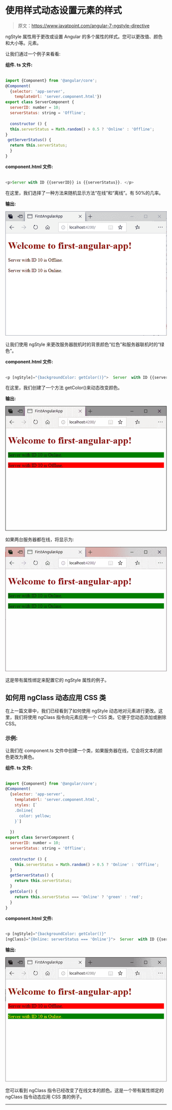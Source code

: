 # 使用样式动态设置元素的样式

> 原文：<https://www.javatpoint.com/angular-7-ngstyle-directive>

ngStyle 属性用于更改或设置 Angular 的多个属性的样式。您可以更改值、颜色和大小等。元素。

让我们通过一个例子来看看:

**组件. ts 文件:**

```js

import {Component} from '@angular/core';
@Component(
  {selector: 'app-server',
    templateUrl: 'server.component.html'})
export class ServerComponent {
  serverID: number = 10;
  serverStatus: string = 'Offline';

  constructor () {
  this.serverStatus = Math.random() > 0.5 ? 'Online' : 'Offline';
}
 getServerStatus() {
  return this.serverStatus;
  }
}

```

**component.html 文件:**

```js

<p>Server with ID {{serverID}} is {{serverStatus}}. </p>

```

在这里，我们选择了一种方法来随机显示方法“在线”和“离线”。有 50%的几率。

**输出:**

![Style elements dynamically with ngStyle](img/bf86be27cb1eac3de3690f9745615786.png)

让我们使用 ngStyle 来更改服务器脱机时的背景颜色“红色”和服务器联机时的“绿色”。

**component.html 文件:**

```js

<p [ngStyle]="{backgroundColor: getColor()}">  Server  with ID {{serverID}} is {{serverStatus}}. </p>

```

在这里，我们创建了一个方法 getColor()来动态改变颜色。

**输出:**

![Style elements dynamically with ngStyle](img/44e4d5adc96fa85fbd06bf9bb2dcc00a.png)

如果两台服务器都在线，将显示为:

![Style elements dynamically with ngStyle](img/941dd3e252cfb52b55d5dfbd4a4d2ed3.png)

这是带有属性绑定来配置它的 ngStyle 属性的例子。

## 如何用 ngClass 动态应用 CSS 类

在上一篇文章中，我们已经看到了如何使用 ngStyle 动态地对元素进行更改。这里，我们将使用 ngClass 指令向元素应用一个 CSS 类。它便于您动态添加或删除 CSS。

### 示例:

让我们在 component.ts 文件中创建一个类，如果服务器在线，它会将文本的颜色更改为黄色。

**组件. ts 文件:**

```js

import {Component} from '@angular/core';
@Component(
  {selector: 'app-server',
    templateUrl: 'server.component.html',
    styles: [`
    .Online{
      color: yellow;
    }`]

  })
export class ServerComponent {
  serverID: number = 10;
  serverStatus: string = 'Offline';

  constructor () {
    this.serverStatus = Math.random() > 0.5 ? 'Online' : 'Offline';
  }
  getServerStatus() {
    return this.serverStatus;
  }
  getColor() {
    return this.serverStatus === 'Online' ? 'green' : 'red';
  }
}

```

**component.html 文件:**

```js

<p [ngStyle]="{backgroundColor: getColor()}"
[ngClass]="{Online: serverStatus === 'Online'}">  Server  with ID {{serverID}} is {{serverStatus}}. </p>

```

**输出:**

![Style elements dynamically with ngStyle](img/ad0c9473d83a456c369338026e7b0d1d.png)

您可以看到 ngClass 指令已经改变了在线文本的颜色。这是一个带有属性绑定的 ngClass 指令动态应用 CSS 类的例子。

* * *